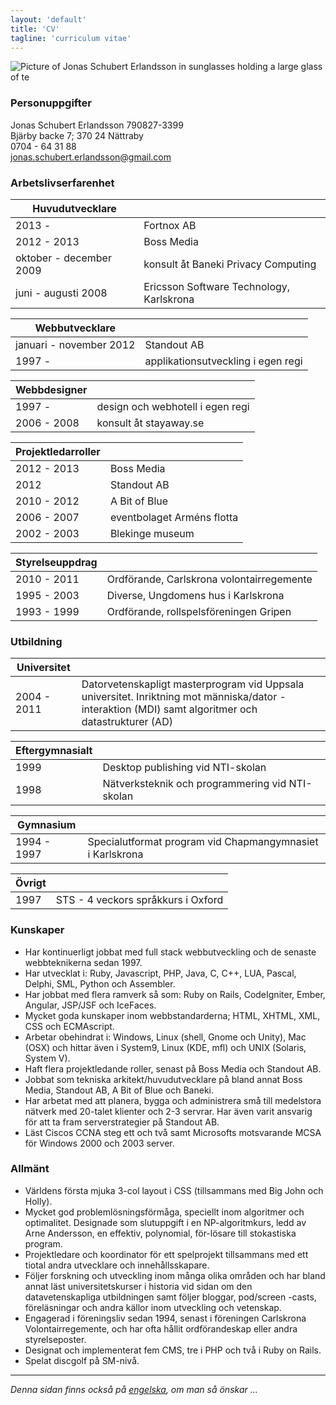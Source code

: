 ```yaml
---
layout: 'default'
title: 'CV'
tagline: 'curriculum vitae'
---
```

![Picture of Jonas Schubert Erlandsson in sunglasses holding a large glass of te](http://www.gravatar.com/avatar/e1c3d4473d83daf1d88e6e846d60e38b.png?s=150)
### Personuppgifter
Jonas Schubert Erlandsson 790827-3399  
Bjärby backe 7; 370 24 Nättraby  
0704 - 64 31 88  
jonas.schubert.erlandsson@gmail.com

### Arbetslivserfarenhet

  Huvudutvecklare | &nbsp;
-------|--------
  2013 - | Fortnox AB
  2012 - 2013 | Boss Media
  oktober - december 2009 | konsult åt Baneki Privacy Computing
  juni - augusti 2008 | Ericsson Software Technology, Karlskrona

  Webbutvecklare | &nbsp;
-------|--------
  januari - november 2012 | Standout AB
  1997 - | applikationsutveckling i egen regi

  Webbdesigner | &nbsp;
-------|--------
  1997 -  | design och webhotell i egen regi
  2006 - 2008 | konsult åt stayaway.se

  Projektledarroller | &nbsp;
-------|--------
  2012 - 2013 | Boss Media
  2012 | Standout AB
  2010 - 2012 | A Bit of Blue
  2006 - 2007 | eventbolaget Arméns flotta
  2002 - 2003 | Blekinge museum

  Styrelseuppdrag | &nbsp;
-------|--------
  2010 - 2011 | Ordförande, Carlskrona volontairregemente
  1995 - 2003 | Diverse, Ungdomens hus i Karlskrona
  1993 - 1999 | Ordförande, rollspelsföreningen Gripen

### Utbildning

  Universitet | &nbsp;
-------|--------
  2004 - 2011 | Datorvetenskapligt masterprogram vid Uppsala universitet. Inriktning mot människa/dator -interaktion (MDI) samt algoritmer och datastrukturer (AD)

  Eftergymnasialt | &nbsp;
-------|--------
  1999 | Desktop publishing vid NTI-skolan
  1998 | Nätverksteknik och programmering vid NTI-skolan

  Gymnasium | &nbsp;
-------|--------
  1994 - 1997 | Specialutformat program vid Chapmangymnasiet i Karlskrona

  Övrigt | &nbsp;
-------|--------
  1997 | STS - 4 veckors språkkurs i Oxford

### Kunskaper

* Har kontinuerligt jobbat med full stack webbutveckling och de senaste webbteknikerna sedan 1997.
* Har utvecklat i: Ruby, Javascript, PHP, Java, C, C++, LUA, Pascal, Delphi, SML, Python och Assembler.
* Har jobbat med flera ramverk så som: Ruby on Rails, CodeIgniter, Ember, Angular, JSP/JSF och IceFaces.
* Mycket goda kunskaper inom webbstandarderna; HTML, XHTML, XML, CSS och ECMAscript.
* Arbetar obehindrat i: Windows, Linux (shell, Gnome och Unity), Mac (OSX) och hittar även i System9, Linux (KDE, mfl) och UNIX (Solaris, System V).
* Haft flera projektledande roller, senast på Boss Media och Standout AB.
* Jobbat som tekniska arkitekt/huvudutvecklare på bland annat Boss Media, Standout AB, A Bit of Blue och Baneki.
* Har arbetat med att planera, bygga och administrera små till medelstora nätverk med 20-talet klienter och 2-3 servrar. Har även varit ansvarig för att ta fram serverstrategier på Standout AB.
* Läst Ciscos CCNA steg ett och två samt Microsofts motsvarande MCSA för Windows 2000 och 2003 server.

### Allmänt

* Världens första mjuka 3-col layout i CSS (tillsammans med Big John och Holly).
* Mycket god problemlösningsförmåga, speciellt inom algoritmer och optimalitet. Designade som slutuppgift i en NP-algoritmkurs, ledd av Arne Andersson, en effektiv, polynomial, för-lösare till stokastiska program.
* Projektledare och koordinator för ett spelprojekt tillsammans med ett tiotal andra utvecklare och innehållsskapare.
* Följer forskning och utveckling inom många olika områden och har bland annat läst universitetskurser i historia vid sidan om den datavetenskapliga utbildningen samt följer bloggar, pod/screen -casts, föreläsningar och andra källor inom utveckling och vetenskap.
* Engagerad i föreningsliv sedan 1994, senast i föreningen Carlskrona Volontairregemente, och har ofta hållit ordförandeskap eller andra styrelseposter.
* Designat och implementerat fem CMS, tre i PHP och två i Ruby on Rails.
* Spelat discgolf på SM-nivå.

--------------

*Denna sidan finns också på [engelska](/cv/), om man så önskar ...*
